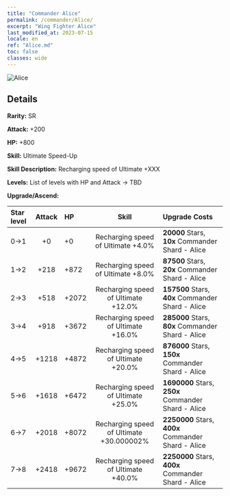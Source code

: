 ```yaml
---
title: "Commander Alice"
permalink: /commander/Alice/
excerpt: "Wing Fighter Alice"
last_modified_at: 2023-07-15
locale: en
ref: "Alice.md"
toc: false
classes: wide
---
```



 ![Alice](/images/commander/actor_debris_3.png)

## Details

 **Rarity:** SR 

 **Attack:** +200

 **HP:** +800

 **Skill:** Ultimate Speed-Up

 **Skill Description:**  Recharging speed of Ultimate +XXX

 **Levels:**  List of levels with HP and Attack -> TBD

 **Upgrade/Ascend:**  

  |  Star level | Attack | HP |  Skill | Upgrade Costs |
  |:------|:----:|:------|:-------:|:-------------------|
  | 0->1  | +0  | +0  | Recharging speed of Ultimate +4.0%  | **20000** Stars, **10x** Commander Shard - Alice |
  | 1->2  | +218  | +872  | Recharging speed of Ultimate +8.0%  | **87500** Stars, **20x** Commander Shard - Alice |
  | 2->3  | +518  | +2072  | Recharging speed of Ultimate +12.0%  | **157500** Stars, **40x** Commander Shard - Alice |
  | 3->4  | +918  | +3672  | Recharging speed of Ultimate +16.0%  | **285000** Stars, **80x** Commander Shard - Alice |
  | 4->5  | +1218  | +4872  | Recharging speed of Ultimate +20.0%  | **876000** Stars, **150x** Commander Shard - Alice |
  | 5->6  | +1618  | +6472  | Recharging speed of Ultimate +25.0%  | **1690000** Stars, **250x** Commander Shard - Alice |
  | 6->7  | +2018  | +8072  | Recharging speed of Ultimate +30.000002%  | **2250000** Stars, **400x** Commander Shard - Alice |
  | 7->8  | +2418  | +9672  | Recharging speed of Ultimate +40.0%  | **2250000** Stars, **400x** Commander Shard - Alice |

